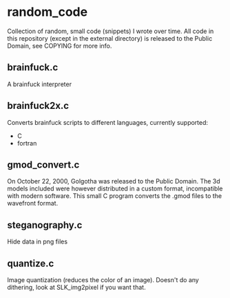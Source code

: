 # random_code

Collection of random, small code (snippets) I wrote over time. All code in this repository (except in the external directory) is released to the Public Domain, see COPYING for more info.

## brainfuck.c

A brainfuck interpreter

## brainfuck2x.c

Converts brainfuck scripts to different languages, currently supported: 

* C
* fortran

## gmod_convert.c

On October 22, 2000, Golgotha was released to the Public Domain. The 3d models included were however distributed in a custom format, incompatible with modern software. This small C program converts the .gmod files to the wavefront format.

## steganography.c

Hide data in png files

## quantize.c

Image quantization (reduces the color of an image). Doesn't do any dithering, look at SLK_img2pixel if you want that.
